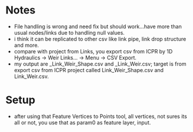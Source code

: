# Notes
* File handling is wrong and need fix but should work...have more than usual nodes/links due to handling null values.
* i think it can be replicated to other csv like link pipe, link drop structure and more.
* compare with project from Links, you export csv from ICPR by 1D Hydraulics -> Weir Links... -> Menu -> CSV Export.
* my output are _Link_Weir_Shape.csv and _Link_Weir.csv; target is from export csv from ICPR project called Link_Weir_Shape.csv and Link_Weir.csv.
# Setup
* after using that Feature Vertices to Points tool, all vertices, not sures its all or not, you use that as param0 as feature layer, input.
